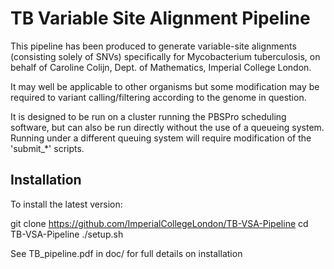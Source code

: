 # TB Variable Site Alignment Pipeline

This pipeline has been produced to generate variable-site alignments
(consisting solely of SNVs) specifically for Mycobacterium tuberculosis, on
behalf of Caroline Colijn, Dept. of Mathematics, Imperial College London. 

It may well be applicable to other organisms but some modification may be
required to variant calling/filtering according to the genome in question.

It is designed to be run on a cluster running the PBSPro scheduling software,
but can also be run directly without the use of a queueing system. Running
under a different queuing system will require modification of the 'submit_*'
scripts.

## Installation

To install the latest version: 

git clone https://github.com/ImperialCollegeLondon/TB-VSA-Pipeline
cd TB-VSA-Pipeline
./setup.sh

See TB_pipeline.pdf in doc/ for full details on installation
